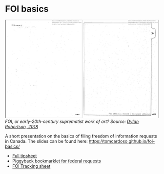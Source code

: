 # FOI basics

![FOI response, or work of art?](img/foi.jpeg)
_FOI, or early-20th-century suprematist work of art? Source: [Dylan Robertson, 2018](https://twitter.com/withfilesfrom/status/1040271200675606528)_

A short presentation on the basics of filing freedom of information requests in Canada. The slides can be found here: https://tomcardoso.github.io/foi-basics/

- [Full tipsheet](https://docs.google.com/document/d/1gD_mcXhp_uonu5g88oFcGm-ZibmPW2CF9zL64BRJQmw/)
- [Piggyback bookmarklet for federal requests](https://tomcardoso.github.io/piggyback/)
- [FOI Tracking sheet](https://docs.google.com/spreadsheets/d/1dKy_NL2X_u6IQhBPAy7ZFvvqYcvi5m3G4u8bB3P-hpc/)
